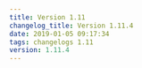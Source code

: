 ```yaml
---
title: Version 1.11
changelog_title: Version 1.11.4
date: 2019-01-05 09:17:34 
tags: changelogs 1.11
version: 1.11.4
---
```

<script src="https://gist.github.com/spinnaker-release/5cbb402297feb85f82482a73e9428967.js"/>
